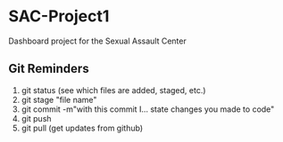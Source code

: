 # SAC-Project1
Dashboard project for the Sexual Assault Center

## Git Reminders
1. git status (see which files are added, staged, etc.)
2. git stage "file name"
3. git commit -m"with this commit I... state changes you made to code"
4. git push
5. git pull (get updates from github)
